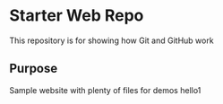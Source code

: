 # Starter Web Repo

This repository is for showing how Git and GitHub work

## Purpose

Sample website with plenty of files for demos hello1
